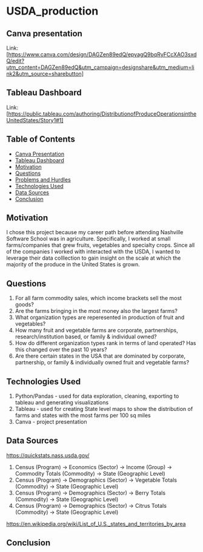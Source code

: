 # USDA_production

## Canva presentation
Link: [https://www.canva.com/design/DAGZen89edQ/epyagQ9bqRyFCcXAO3sxdQ/edit?utm_content=DAGZen89edQ&utm_campaign=designshare&utm_medium=link2&utm_source=sharebutton]

## Tableau Dashboard
Link: [https://public.tableau.com/authoring/DistributionofProduceOperationsintheUnitedStates/Story1#1]

## Table of Contents
* [Canva Presentation](#canva-presentation)
* [Tableau Dashboard](#tableau-dashboard)
* [Motivation](#motivation)
* [Questions](#questions)
* [Problems and Hurdles](#problems-and-hurdles)
* [Technologies Used](#technologies-used)
* [Data Sources](#data-sources)
* [Conclusion](#conclusion)

## Motivation

I chose this project because my career path before attending Nashville Software School was in
agriculture. Specifically, I worked at small farms/companies that grew fruits, vegetables and specialty
crops. Since all of the companies I worked with interacted with the USDA, I wanted to leverage their 
data colllection to gain insight on the scale at which the majority of the produce in the United States is grown. 

## Questions 

1) For all farm commodity sales, which income brackets sell the most goods? 
2) Are the farms bringing in the most money also the largest farms? 
3) What organization types are reperesented in production of fruit and vegetables?
4) How many fruit and vegetable farms are corporate, partnerships, research/institution based, or family & individual owned? 
5) How do different organization types rank in terms of land operated? Has this changed over the past 10 years?
6) Are there certain states in the USA that are dominated by corporate, partnership, or family & individually owned fruit and vegetable farms?    

## Technologies Used

1) Python/Pandas - used for data exploration, cleaning, exporting to tableau and generating visualizations
2) Tableau - used for creating State level maps to show the distribution of farms and states with the most farms per 100 sq miles 
3) Canva - project presentation

## Data Sources
https://quickstats.nass.usda.gov/ </br>

1) Census (Program) -> Economics (Sector) -> Income (Group) -> Commodity Totals (Commodity) -> State (Geographic Level) </br>
2) Census (Program) -> Demographics (Sector) -> Vegetable Totals (Commodity) -> State (Geographic Level) </br>
3) Census (Program) -> Demographics (Sector) -> Berry Totals (Commodity) -> State (Geographic Level) </br>
4) Census (Program) -> Demographics (Sector) -> Citrus Totals (Commodity) -> State (Geographic Level) </br>

https://en.wikipedia.org/wiki/List_of_U.S._states_and_territories_by_area </br>

## Conclusion


